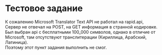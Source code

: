 # Тестовое задание

К сожалению Microsoft Translator Text API не работал на rapid.api,\
Сервер не отвечал на POST, на GET информация в странной кодировке.\
Был выбран api с бесплатными 100_000 символов, однако в отличие от Microsoft, там отсутствуют транслитерации (Кириллица, Арабский, Латиница).\
Поэтому этот пункт задания выполнить не смог.
